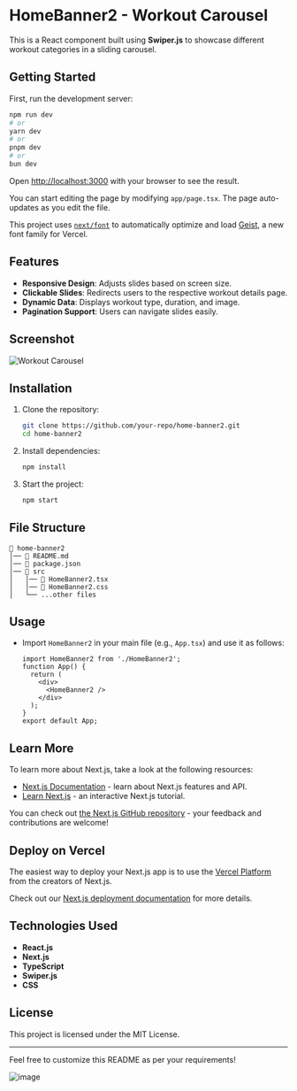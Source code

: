 # HomeBanner2 - Workout Carousel

This is a React component built using **Swiper.js** to showcase different workout categories in a sliding carousel.

## Getting Started

First, run the development server:

```bash
npm run dev
# or
yarn dev
# or
pnpm dev
# or
bun dev
```

Open [http://localhost:3000](http://localhost:3000) with your browser to see the result.

You can start editing the page by modifying `app/page.tsx`. The page auto-updates as you edit the file.

This project uses [`next/font`](https://nextjs.org/docs/app/building-your-application/optimizing/fonts) to automatically optimize and load [Geist](https://vercel.com/font), a new font family for Vercel.

## Features
- **Responsive Design**: Adjusts slides based on screen size.
- **Clickable Slides**: Redirects users to the respective workout details page.
- **Dynamic Data**: Displays workout type, duration, and image.
- **Pagination Support**: Users can navigate slides easily.

## Screenshot
![Workout Carousel](your-image-path.png)

## Installation

1. Clone the repository:
   ```bash
   git clone https://github.com/your-repo/home-banner2.git
   cd home-banner2
   ```

2. Install dependencies:
   ```bash
   npm install
   ```

3. Start the project:
   ```bash
   npm start
   ```

## File Structure
```
📂 home-banner2
│── 📜 README.md
│── 📜 package.json
│── 📂 src
│   │── 📜 HomeBanner2.tsx
│   │── 📜 HomeBanner2.css
│   └── ...other files
```

## Usage
- Import `HomeBanner2` in your main file (e.g., `App.tsx`) and use it as follows:
  ```tsx
  import HomeBanner2 from './HomeBanner2';
  function App() {
    return (
      <div>
        <HomeBanner2 />
      </div>
    );
  }
  export default App;
  ```

## Learn More
To learn more about Next.js, take a look at the following resources:

- [Next.js Documentation](https://nextjs.org/docs) - learn about Next.js features and API.
- [Learn Next.js](https://nextjs.org/learn) - an interactive Next.js tutorial.

You can check out [the Next.js GitHub repository](https://github.com/vercel/next.js) - your feedback and contributions are welcome!

## Deploy on Vercel

The easiest way to deploy your Next.js app is to use the [Vercel Platform](https://vercel.com/new?utm_medium=default-template&filter=next.js&utm_source=create-next-app&utm_campaign=create-next-app-readme) from the creators of Next.js.

Check out our [Next.js deployment documentation](https://nextjs.org/docs/app/building-your-application/deploying) for more details.

## Technologies Used
- **React.js**
- **Next.js**
- **TypeScript**
- **Swiper.js**
- **CSS**

## License
This project is licensed under the MIT License.

---
Feel free to customize this README as per your requirements!

![image](https://github.com/user-attachments/assets/a6d898bd-b9bb-4d23-b004-30626bf38b38)
